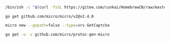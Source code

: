 ```bash
/bin/zsh -c "$(curl -fsSL https://gitee.com/cunkai/HomebrewCN/raw/master/Homebrew.sh)"
```

```golang
go get github.com/micro/micro/v2@v2.4.0
```

 ```bash
 micro new --gopath=false --type=srv GetCaptcha
 ```

 ```bash
 go get -u -v github.com/micro/protoc-gen-micro
 ```